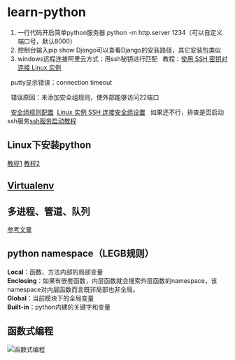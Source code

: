 # learn-python
1. 一行代码开启简单python服务器 python -m http.server 1234（可以自定义端口号，默认8000）
2. 控制台输入pip show Django可以查看Django的安装路径，其它安装包类似
3. windows远程连接阿里云方式：用ssh秘钥进行匹配
   教程：[使用 SSH 密钥对连接 Linux 实例](https://help.aliyun.com/document_detail/51798.html?spm=5176.doc51792.2.6.DAXO8s)
   
   putty显示错误：connection timeout
   
   错误原因：未添加安全组规则，使外部能够访问22端口
   
   [安全组规则配置](https://help.aliyun.com/document_detail/25475.html?spm=5176.2020520101.121.1.6029e411vFxRUf)
   [Linux 实例 SSH 连接安全组设置](https://help.aliyun.com/knowledge_detail/52086.html)
   如果还不行，排查是否启动ssh服务[ssh服务启动教程](https://yq.aliyun.com/articles/131764)
## Linux下安装python
[教程1](http://www.linuxidc.com/Linux/2016-04/129784.htm) [教程2](http://blog.csdn.net/hobohero/article/details/54381475)

## [Virtualenv](https://www.liaoxuefeng.com/wiki/0014316089557264a6b348958f449949df42a6d3a2e542c000/001432712108300322c61f256c74803b43bfd65c6f8d0d0000)

## 多进程、管道、队列
[参考文章](http://python.jobbole.com/82045/)

## python namespace（LEGB规则）
**Local**：函数、方法内部的局部变量  
**Enclosing**：如果有嵌套函数，内层函数就会搜索外层函数的namespace，该namespace对内层函数而言既非局部也非全局。  
**Global**：当前模块下的全局变量  
**Built-in**：python内建的关键字和变量  

## 函数式编程
![函数式编程](http://oyrpkn4bk.bkt.clouddn.com/%E5%87%BD%E6%95%B0%E5%BC%8F%E7%BC%96%E7%A8%8B.png)
